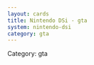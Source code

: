 ```yaml
---
layout: cards
title: Nintendo DSi - gta
system: nintendo-dsi
category: gta
---
```

<div class="alert alert-secondary mb-4"><span class="i18n innerHTML-category">Category: </span><span class="i18n innerHTML-cat-gta">gta</span></div>
